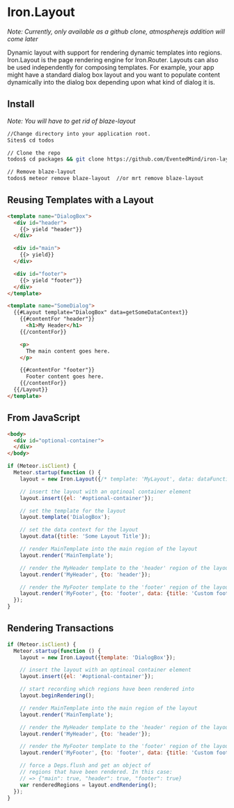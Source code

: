 Iron.Layout
==============================================================================
*Note: Currently, only available as a github clone, atmospherejs addition will come later*

Dynamic layout with support for rendering dynamic templates into regions. Iron.Layout is the page rendering engine for Iron.Router. Layouts can also
be used independently for composing templates. For example, your app might
have a standard dialog box layout and you want to populate content dynamically
into the dialog box depending upon what kind of dialog it is.

## Install
*Note: You will have to get rid of blaze-layout*

```bash
//Change directory into your application root.
Sites$ cd todos

// Clone the repo
todos$ cd packages && git clone https://github.com/EventedMind/iron-layout && cd ..

// Remove blaze-layout
todos$ meteor remove blaze-layout  //or mrt remove blaze-layout
```


## Reusing Templates with a Layout

```html
<template name="DialogBox">
  <div id="header">
    {{> yield "header"}}
  </div>

  <div id="main">
    {{> yield}}
  </div>

  <div id="footer">
    {{> yield "footer"}}
  </div>
</template>

<template name="SomeDialog">
  {{#Layout template="DialogBox" data=getSomeDataContext}}
    {{#contentFor "header"}}
      <h1>My Header</h1>
    {{/contentFor}}

    <p>
      The main content goes here.
    </p>

    {{#contentFor "footer"}}
      Footer content goes here.
    {{/contentFor}}
  {{/Layout}}
</template>
```

## From JavaScript
```html
<body>
  <div id="optional-container">
  </div>
</body>
```

```javascript
if (Meteor.isClient) {
  Meteor.startup(function () {
    layout = new Iron.Layout({/* template: 'MyLayout', data: dataFunction */ });

    // insert the layout with an optinoal container element
    layout.insert({el: '#optional-container'});

    // set the template for the layout
    layout.template('DialogBox');

    // set the data context for the layout
    layout.data({title: 'Some Layout Title'});

    // render MainTemplate into the main region of the layout
    layout.render('MainTemplate');

    // render the MyHeader template to the 'header' region of the layout.
    layout.render('MyHeader', {to: 'header'});

    // render the MyFooter template to the 'footer' region of the layout. Also set a custom data context for the region.
    layout.render('MyFooter', {to: 'footer', data: {title: 'Custom footer data context'}});
  });
}
```

## Rendering Transactions
```javascript
if (Meteor.isClient) {
  Meteor.startup(function () {
    layout = new Iron.Layout({template: 'DialogBox'});

    // insert the layout with an optinoal container element
    layout.insert({el: '#optional-container'});

    // start recording which regions have been rendered into
    layout.beginRendering();

    // render MainTemplate into the main region of the layout
    layout.render('MainTemplate');

    // render the MyHeader template to the 'header' region of the layout.
    layout.render('MyHeader', {to: 'header'});

    // render the MyFooter template to the 'footer' region of the layout. Also set a custom data context for the region.
    layout.render('MyFooter', {to: 'footer', data: {title: 'Custom footer data context'}});

    // force a Deps.flush and get an object of
    // regions that have been rendered. In this case:
    // => {"main": true, "header": true, "footer": true}
    var renderedRegions = layout.endRendering();
  });
}
```

